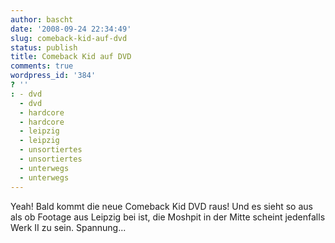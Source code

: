 ```yaml
---
author: bascht
date: '2008-09-24 22:34:49'
slug: comeback-kid-auf-dvd
status: publish
title: Comeback Kid auf DVD
comments: true
wordpress_id: '384'
? ''
: - dvd
  - dvd
  - hardcore
  - hardcore
  - leipzig
  - leipzig
  - unsortiertes
  - unsortiertes
  - unterwegs
  - unterwegs
---
```


Yeah! Bald kommt die neue Comeback Kid DVD raus! Und es sieht so
aus als ob Footage aus Leipzig bei ist, die Moshpit in der Mitte
scheint jedenfalls Werk II zu sein. Spannung...


